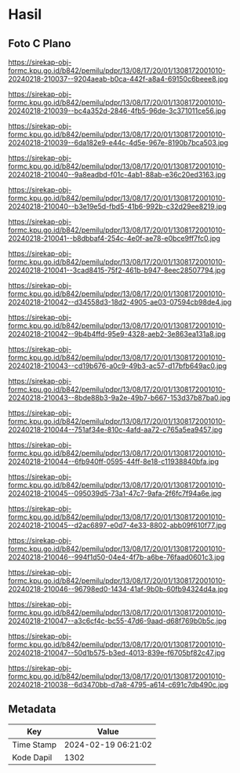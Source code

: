 # Hasil

## Foto C Plano

https://sirekap-obj-formc.kpu.go.id/b842/pemilu/pdpr/13/08/17/20/01/1308172001010-20240218-210037--9204aeab-b0ca-442f-a8a4-69150c6beee8.jpg

https://sirekap-obj-formc.kpu.go.id/b842/pemilu/pdpr/13/08/17/20/01/1308172001010-20240218-210039--bc4a352d-2846-4fb5-96de-3c371011ce56.jpg

https://sirekap-obj-formc.kpu.go.id/b842/pemilu/pdpr/13/08/17/20/01/1308172001010-20240218-210039--6da182e9-e44c-4d5e-967e-8190b7bca503.jpg

https://sirekap-obj-formc.kpu.go.id/b842/pemilu/pdpr/13/08/17/20/01/1308172001010-20240218-210040--9a8eadbd-f01c-4ab1-88ab-e36c20ed3163.jpg

https://sirekap-obj-formc.kpu.go.id/b842/pemilu/pdpr/13/08/17/20/01/1308172001010-20240218-210040--b3e19e5d-fbd5-41b6-992b-c32d29ee8219.jpg

https://sirekap-obj-formc.kpu.go.id/b842/pemilu/pdpr/13/08/17/20/01/1308172001010-20240218-210041--b8dbbaf4-254c-4e0f-ae78-e0bce9ff7fc0.jpg

https://sirekap-obj-formc.kpu.go.id/b842/pemilu/pdpr/13/08/17/20/01/1308172001010-20240218-210041--3cad8415-75f2-461b-b947-8eec28507794.jpg

https://sirekap-obj-formc.kpu.go.id/b842/pemilu/pdpr/13/08/17/20/01/1308172001010-20240218-210042--d34558d3-18d2-4905-ae03-07594cb98de4.jpg

https://sirekap-obj-formc.kpu.go.id/b842/pemilu/pdpr/13/08/17/20/01/1308172001010-20240218-210042--9b4b4ffd-95e9-4328-aeb2-3e863ea131a8.jpg

https://sirekap-obj-formc.kpu.go.id/b842/pemilu/pdpr/13/08/17/20/01/1308172001010-20240218-210043--cd19b676-a0c9-49b3-ac57-d17bfb649ac0.jpg

https://sirekap-obj-formc.kpu.go.id/b842/pemilu/pdpr/13/08/17/20/01/1308172001010-20240218-210043--8bde88b3-9a2e-49b7-b667-153d37b87ba0.jpg

https://sirekap-obj-formc.kpu.go.id/b842/pemilu/pdpr/13/08/17/20/01/1308172001010-20240218-210044--751af34e-810c-4afd-aa72-c765a5ea9457.jpg

https://sirekap-obj-formc.kpu.go.id/b842/pemilu/pdpr/13/08/17/20/01/1308172001010-20240218-210044--6fb940ff-0595-44ff-8e18-c11938840bfa.jpg

https://sirekap-obj-formc.kpu.go.id/b842/pemilu/pdpr/13/08/17/20/01/1308172001010-20240218-210045--095039d5-73a1-47c7-9afa-2f6fc7f94a6e.jpg

https://sirekap-obj-formc.kpu.go.id/b842/pemilu/pdpr/13/08/17/20/01/1308172001010-20240218-210045--d2ac6897-e0d7-4e33-8802-abb09f610f77.jpg

https://sirekap-obj-formc.kpu.go.id/b842/pemilu/pdpr/13/08/17/20/01/1308172001010-20240218-210046--994f1d50-04e4-4f7b-a6be-76faad0601c3.jpg

https://sirekap-obj-formc.kpu.go.id/b842/pemilu/pdpr/13/08/17/20/01/1308172001010-20240218-210046--96798ed0-1434-41af-9b0b-60fb94324d4a.jpg

https://sirekap-obj-formc.kpu.go.id/b842/pemilu/pdpr/13/08/17/20/01/1308172001010-20240218-210047--a3c6cf4c-bc55-47d6-9aad-d68f769b0b5c.jpg

https://sirekap-obj-formc.kpu.go.id/b842/pemilu/pdpr/13/08/17/20/01/1308172001010-20240218-210047--50d1b575-b3ed-4013-839e-f6705bf82c47.jpg

https://sirekap-obj-formc.kpu.go.id/b842/pemilu/pdpr/13/08/17/20/01/1308172001010-20240218-210038--6d3470bb-d7a8-4795-a614-c691c7db490c.jpg


## Metadata

| Key        | Value               |
| ---------- | ------------------- |
| Time Stamp | 2024-02-19 06:21:02 |
| Kode Dapil | 1302                |



